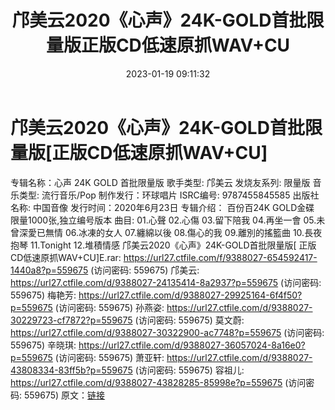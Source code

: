 ﻿---
title: 邝美云2020《心声》24K-GOLD首批限量版正版CD低速原抓WAV+CU
date: 2023-01-19 09:11:32
categories: WAV车载音乐、镜像
tags: 华语中文
---
# 邝美云2020《心声》24K-GOLD首批限量版[正版CD低速原抓WAV+CU]

专辑名称：心声 24K GOLD 首批限量版
歌手类型: 邝美云
发烧友系列: 限量版
音乐类型: 流行音乐/Pop
制作发行：环球唱片
ISRC编号: 9787455845585
出版社名称: 中国音像
发行时间：2020年6月23日
专辑介绍：
百份百24K GOLD金碟
限量1000张,独立编号版本
曲目:
01.心聲
02.心傷
03.留下陪我
04.再坐一會
05.未曾深愛已無情
06.冰凍的女人
07.纏綿以後
08.傷心的我
09.離別的搖籃曲
10.長夜抱琴
11.Tonight
12.堆積情感
邝美云2020《心声》24K-GOLD首批限量版[ 正版CD低速原抓WAV+CU]E.rar: https://url27.ctfile.com/f/9388027-654592417-1440a8?p=559675
(访问密码: 559675)
邝美云: https://url27.ctfile.com/d/9388027-24135414-8a2937?p=559675
(访问密码: 559675)
梅艳芳: https://url27.ctfile.com/d/9388027-29925164-6f4f50?p=559675
(访问密码: 559675)
孙燕姿: https://url27.ctfile.com/d/9388027-30229723-cf7872?p=559675
(访问密码: 559675)
莫文蔚: https://url27.ctfile.com/d/9388027-30322900-ac7748?p=559675
(访问密码: 559675)
辛晓琪: https://url27.ctfile.com/d/9388027-36057024-8a16e0?p=559675
(访问密码: 559675)
萧亚轩: https://url27.ctfile.com/d/9388027-43808334-83ff5b?p=559675
(访问密码: 559675)
容祖儿: https://url27.ctfile.com/d/9388027-43828285-85998e?p=559675
(访问密码: 559675)
原文：[链接](https://blog.sina.com.cn/s/blog_1647c7e76010310qd.html)